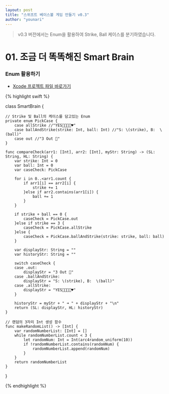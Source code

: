 ```yaml
---
layout: post
title: "스위프트 베이스볼 게임 만들기 v0.3"
author: "younari"
---
```


> v0.3 버전에서는 Enum을 활용하여 Strike, Ball 케이스를 분기하였습니다. 

# 01. 조금 더 똑똑해진 Smart Brain
### Enum 활용하기

- [Xcode 프로젝트 파일 바로가기](https://github.com/younari/tastySwift/tree/master/0920_BaseballGame)

{% highlight swift %}

class SmartBrain {
    
    // Strike 및 Ball의 케이스를 담고있는 Enum
    private enum PickCase {
        case allStrike //"YES👌🏻👏🏻♥️"
        case ballAndStrike(strike: Int, ball: Int) //"S: \(strike), B:  \(ball)"
        case out //"3 Out 💩"
    }

    func compareCheck(arr1: [Int], arr2: [Int], myStr: String) -> (SL: String, HL: String) {
        var strike: Int = 0
        var ball: Int = 0
        var caseCheck: PickCase
        
        for i in 0..<arr1.count {
            if arr1[i] == arr2[i] {
                strike += 1
            }else if arr2.contains(arr1[i]) {
                ball += 1
            }
        }
        
        if strike + ball == 0 {
            caseCheck = PickCase.out
        }else if strike == 3 {
            caseCheck = PickCase.allStrike
        }else {
            caseCheck = PickCase.ballAndStrike(strike: strike, ball: ball)
        }
        
        var displayStr: String = ""
        var historyStr: String = ""
        
        switch caseCheck {
        case .out:
            displayStr = "3 Out 💩"
        case .ballAndStrike:
            displayStr = "S: \(strike), B:  \(ball)"
        case .allStrike:
            displayStr = "YES👌🏻👏🏻♥️"
        }
        
        historyStr = myStr + " ➜ " + displayStr + "\n"
        return (SL: displayStr, HL: historyStr)
    }
    
    // 랜덤의 3자리 Int 생성 함수
    func makeRandomList() -> [Int] {
        var randomNumberList: [Int] = []
        while randomNumberList.count < 3 {
            let randomNum: Int = Int(arc4random_uniform(10))
            if !randomNumberList.contains(randomNum) {
                randomNumberList.append(randomNum)
            }
        }
        return randomNumberList
    }
    
}

{% endhighlight %}